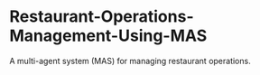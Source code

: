 # Restaurant-Operations-Management-Using-MAS
A multi-agent system (MAS) for managing restaurant operations.
